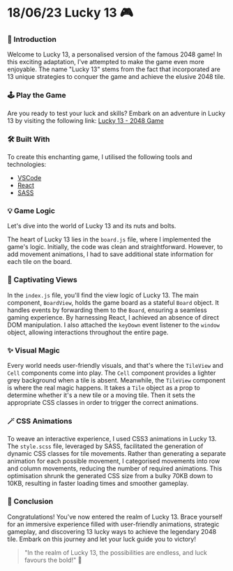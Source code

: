 # 18/06/23 Lucky 13 🎮
### 🔖 Introduction
Welcome to Lucky 13, a personalised version of the famous 2048 game! In this exciting adaptation, I've attempted to make the game even more enjoyable. The name "Lucky 13" stems from the fact that incorporated are 13 unique strategies to conquer the game and achieve the elusive 2048 tile.

### 🕹️ Play the Game
Are you ready to test your luck and skills? Embark on an adventure in Lucky 13 by visiting the following link: [Lucky 13 - 2048 Game](https://2048-game-react.netlify.app/)

### 🛠️ Built With
To create this enchanting game, I utilised the following tools and technologies:

* [VSCode](https://code.visualstudio.com/)
* [React](https://reactjs.org/) 
* [SASS](https://sass-lang.com/) 
### 💡 Game Logic
Let's dive into the world of Lucky 13 and its nuts and bolts.

The heart of Lucky 13 lies in the `board.js` file, where I implemented the game's logic. Initially, the code was clean and straightforward. However, to add movement animations, I had to save additional state information for each tile on the board.

### 🎨 Captivating Views
In the `index.js` file, you'll find the view logic of Lucky 13. The main component, `BoardView`, holds the game board as a stateful `Board` object. It handles events by forwarding them to the `Board`, ensuring a seamless gaming experience. By harnessing React, I achieved an absence of direct DOM manipulation. I also attached the `keyDown` event listener to the `window` object, allowing interactions throughout the entire page.

### ✨ Visual Magic
Every world needs user-friendly visuals, and that's where the `TileView` and `Cell` components come into play. The `Cell` component provides a lighter grey background when a tile is absent. Meanwhile, the `TileView` component is where the real magic happens. It takes a `Tile` object as a prop to determine whether it's a new tile or a moving tile. Then it sets the appropriate CSS classes in order to trigger the correct animations.

### 🪄  CSS Animations
To weave an interactive experience, I used CSS3 animations in Lucky 13. The `style.scss` file, leveraged by SASS, facilitated the generation of dynamic CSS classes for tile movements. Rather than generating a separate animation for each possible movement, I categorised movements into row and column movements, reducing the number of required animations. This optimisation shrunk the generated CSS size from a bulky 70KB down to 10KB, resulting in faster loading times and smoother gameplay.

### 🌟 Conclusion
Congratulations! You've now entered the realm of Lucky 13. Brace yourself for an immersive experience filled with user-friendly animations, strategic gameplay, and discovering 13 lucky ways to achieve the legendary 2048 tile. Embark on this journey and let your luck guide you to victory!

> "In the realm of Lucky 13, the possibilities are endless, and luck favours the bold!" 🔮
